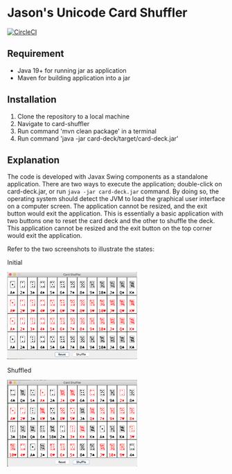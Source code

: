 # Jason's Unicode Card Shuffler
[![CircleCI](https://dl.circleci.com/status-badge/img/gh/jmsweb/card-shuffler/tree/master.svg?style=svg)](https://dl.circleci.com/status-badge/redirect/gh/jmsweb/card-shuffler/tree/master)


## Requirement

- Java 19+ for running jar as application
- Maven for building application into a jar

## Installation

1. Clone the repository to a local machine
2. Navigate to card-shuffler
3. Run command 'mvn clean package' in a terminal
4. Run command 'java -jar card-deck/target/card-deck.jar'

## Explanation
The code is developed with Javax Swing components as a standalone application. There are two ways to execute the application; double-click on card-deck.jar, or run `java -jar card-deck.jar` command. By doing so, the operating system should detect the JVM to load the graphical user interface on a computer screen. The application cannot be resized, and the exit button would exit the application. This is essentially a basic application with two buttons one to reset the card deck and the other to shuffle the deck. This application cannot be resized and the exit button on the top corner would exit the application.  

Refer to the two screenshots to illustrate the states:

Initial

<img src="screenshot/InitialState.png" width="300" />

Shuffled

<img src="screenshot/ShuffledState.png" width="300" />